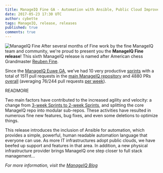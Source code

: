 ```yaml
---
title: ManageIQ Fine GA - Automation with Ansible, Public Cloud Improvements, and more
date: 2017-05-23 17:30 UTC
author: cybette
tags: ManageIQ, release, releases
published: true
comments: true
---
```


![ManageIQ Fine](blog/manageiq_fine_release.png) After several months of Fine work by the fine ManageIQ team and community, we're proud to present you the **ManageIQ Fine release**! This sixth ManageIQ release is named after American chess Grandmaster [Reuben Fine](https://en.wikipedia.org/wiki/Reuben_Fine).

Since the [ManageIQ Euwe GA](/blog/2016/12/manageiq-euwe-ga-announcement/), we’ve had 10 very productive [sprints](https://manageiq.org/blog/tags/sprints/) with a total of 1511 pull requests in the [main ManageIQ repository](https://github.com/manageiq/manageiq) and 4880 PRs [overall](https://github.com/manageiq/) (averaging 76/244 pull requests [per week](https://manageiq.org/blog/tags/LWIMIQ/)).

READMORE

Two main factors have contributed to the increased agility and velocity: a change from [3-week Sprints to 2-week Sprints](https://manageiq.org/blog/2017/01/schedule-change-3-week-sprints-to-2-week-sprints/), and splitting the core ManageIQ repo into modular sub-repos. These activities have resulted in numerous fine new features, bug fixes, and even some deletions to optimize things.

This release introduces the inclusion of Ansible for automation, which provides a simple, powerful, human readable automation language that everyone can use. As more IT infrastructures adopt public clouds, we have beefed up support and features in that area. In addition, a new physical infrastructure provider brings ManageIQ one step closer to full stack management...

*For more information, visit the [ManageIQ Blog](http://manageiq.org/blog/2017/05/manageiq-fine-ga-announcement/)*

